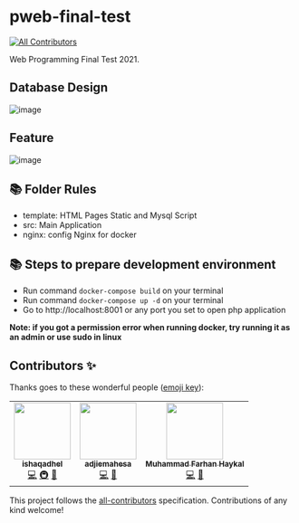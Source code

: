 # pweb-final-test
<!-- ALL-CONTRIBUTORS-BADGE:START - Do not remove or modify this section -->
[![All Contributors](https://img.shields.io/badge/all_contributors-3-orange.svg?style=flat-square)](#contributors-)
<!-- ALL-CONTRIBUTORS-BADGE:END -->

Web Programming Final Test 2021.

## Database Design
![image](https://user-images.githubusercontent.com/49280352/147359291-171b84d4-cdf0-4ee2-a08c-a6819ead7b56.png)

## Feature
![image](https://user-images.githubusercontent.com/49280352/147359445-85d63efd-cc4e-4f21-a35a-2086cef4ede9.png)


## 📚 Folder Rules

- template: HTML Pages Static and Mysql Script
- src: Main Application
- nginx: config Nginx for docker

## 📚 Steps to prepare development environment

- Run command ```docker-compose build``` on your terminal
- Run command ```docker-compose up -d``` on your terminal
- Go to http://localhost:8001 or any port you set to open php application

**Note: if you got a permission error when running docker, try running it as an admin or use sudo in linux**

## Contributors ✨

Thanks goes to these wonderful people ([emoji key](https://allcontributors.org/docs/en/emoji-key)):

<!-- ALL-CONTRIBUTORS-LIST:START - Do not remove or modify this section -->
<!-- prettier-ignore-start -->
<!-- markdownlint-disable -->
<table>
  <tr>
    <td align="center"><a href="https://ishaqadhel.com"><img src="https://avatars.githubusercontent.com/u/49280352?v=4?s=100" width="100px;" alt=""/><br /><sub><b>ishaqadhel</b></sub></a><br /><a href="https://github.com/ishaqadhel/pweb-final-test/commits?author=ishaqadhel" title="Code">💻</a> <a href="#infra-ishaqadhel" title="Infrastructure (Hosting, Build-Tools, etc)">🚇</a> <a href="https://github.com/ishaqadhel/pweb-final-test/commits?author=ishaqadhel" title="Documentation">📖</a></td>
    <td align="center"><a href="https://github.com/adjiemahesa"><img src="https://avatars.githubusercontent.com/u/55140514?v=4?s=100" width="100px;" alt=""/><br /><sub><b>adjiemahesa</b></sub></a><br /><a href="https://github.com/ishaqadhel/pweb-final-test/commits?author=adjiemahesa" title="Code">💻</a> <a href="#design-adjiemahesa" title="Design">🎨</a></td>
    <td align="center"><a href="https://github.com/neroSpace"><img src="https://avatars.githubusercontent.com/u/70801807?v=4?s=100" width="100px;" alt=""/><br /><sub><b>Muhammad Farhan Haykal</b></sub></a><br /><a href="https://github.com/ishaqadhel/pweb-final-test/commits?author=neroSpace" title="Code">💻</a> <a href="#design-neroSpace" title="Design">🎨</a></td>
  </tr>
</table>

<!-- markdownlint-restore -->
<!-- prettier-ignore-end -->

<!-- ALL-CONTRIBUTORS-LIST:END -->

This project follows the [all-contributors](https://github.com/all-contributors/all-contributors) specification. Contributions of any kind welcome!